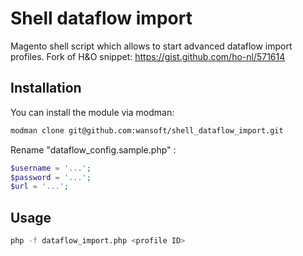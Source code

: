 # Shell dataflow import

Magento shell script which allows to start advanced dataflow import profiles.
Fork of H&O snippet: https://gist.github.com/ho-nl/571614


## Installation

You can install the module via modman:

```bash
modman clone git@github.com:wansoft/shell_dataflow_import.git

```

Rename "dataflow_config.sample.php" :

```PHP
$username = '...';
$password = '...';
$url = '...';
```

## Usage


```BASH
php -f dataflow_import.php <profile ID>
```